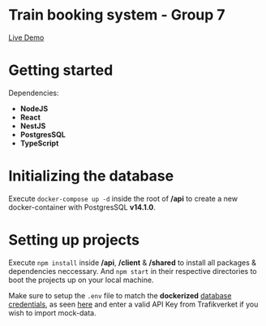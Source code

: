 # Train booking system - Group 7
[Live Demo](https://proud-island-0916a2703.azurestaticapps.net/) 

# Getting started
Dependencies:
- **NodeJS**
- **React**
- **NestJS**
- **PostgresSQL**
- **TypeScript**

# Initializing the database
Execute ```docker-compose up -d```
inside the root of **/api** to create a new docker-container with PostgresSQL **v14.1.0**.

# Setting up projects
Execute ```npm install``` inside **/api**, **/client** & **/shared** to install all packages & dependencies neccessary. And ```npm start``` in their respective directories to boot the projects up on your local machine.

Make sure to setup the ```.env``` file to match the **dockerized** [database credentials](https://github.com/AdamBrodin/th2103-g07/blob/main/api/docker-compose.yaml), as seen [here](https://github.com/AdamBrodin/th2103-g07/blob/main/api/.env.example) and enter a valid API Key from Trafikverket if you wish to import mock-data.

